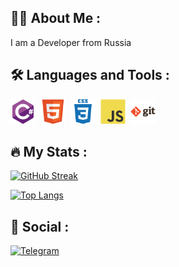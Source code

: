 ## :man_technologist: About Me :
I am a Developer from Russia
## :hammer_and_wrench: Languages and Tools :
<div>
  <img src="https://github.com/devicons/devicon/blob/master/icons/csharp/csharp-original.svg" title="C#" **alt="C#" width="40" height="40"/>&nbsp;
  <img src="https://github.com/devicons/devicon/blob/master/icons/html5/html5-original.svg" title="HTML5" alt="HTML" width="40" height="40"/>&nbsp;
  <img src="https://github.com/devicons/devicon/blob/master/icons/css3/css3-plain-wordmark.svg"  title="CSS3" alt="CSS" width="40" height="40"/>&nbsp;
  <img src="https://github.com/devicons/devicon/blob/master/icons/javascript/javascript-original.svg" title="JavaScript" alt="JavaScript" width="40" height="40"/>&nbsp;
  <img src="https://github.com/devicons/devicon/blob/master/icons/git/git-original-wordmark.svg" title="Git" **alt="Git" width="40" height="40"/>&nbsp;
</div>

## :fire: My Stats :

[![GitHub Streak](https://streak-stats.demolab.com?user=neron41k&theme=dark&hide_border=true)](https://git.io/streak-stats)

[![Top Langs](https://github-readme-stats.vercel.app/api/top-langs/?username=neron41k&layout=compact&theme=vision-friendly-dark)](https://github.com/anuraghazra/github-readme-stats)

## :panda_face: Social :

<a href="https://t.me/neron41k"><img src="https://github.com/neron41k/neron41k/assets/65547552/e8416f49-d082-46d0-88bb-1cf9f5c59dca" title="Telegram" alt="Telegram" width="40" height="40"/></a>

